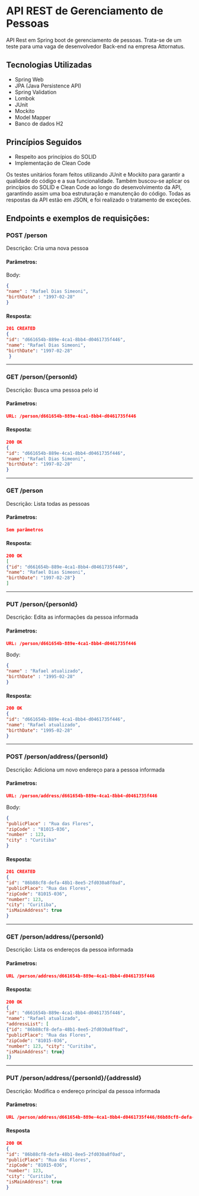 # API REST de Gerenciamento de Pessoas

API Rest em Spring boot de gerenciamento de pessoas. Trata-se de um teste para uma vaga de desenvolvedor Back-end na empresa Attornatus.

## Tecnologias Utilizadas
- Spring Web
- JPA (Java Persistence API)
- Spring Validation
- Lombok
- JUnit 
- Mockito
- Model Mapper
- Banco de dados H2

## Princípios Seguidos
- Respeito aos princípios do SOLID 
- Implementação de Clean Code 

Os testes unitários foram feitos utilizando JUnit e Mockito para garantir a qualidade do código e a sua funcionalidade. Também buscou-se aplicar os princípios do SOLID e Clean Code ao longo do desenvolvimento da API, garantindo assim uma boa estruturação e manutenção do código. Todas as respostas da API estão em JSON, e foi realizado o tratamento de exceções.

## Endpoints e exemplos de requisições:


### POST /person
Descrição: Cria uma nova pessoa

#### Parâmetros: 
Body: 
```json
{
"name" : "Rafael Dias Simeoni",
"birthDate" : "1997-02-28"
}
```
#### Resposta:
```json
201 CREATED
{
"id": "d661654b-889e-4ca1-8bb4-d0461735f446",
"name": "Rafael Dias Simeoni",
"birthDate": "1997-02-28"
 }
```
------------------
### GET /person/{personId}
Descrição: Busca uma pessoa pelo id

#### Parâmetros: 
```json
URL: /person/d661654b-889e-4ca1-8bb4-d0461735f446
```
#### Resposta:
```json
200 OK 
{
"id": "d661654b-889e-4ca1-8bb4-d0461735f446",
"name": "Rafael Dias Simeoni", 
"birthDate": "1997-02-28"
}
```
------------------
### GET /person
Descrição: Lista todas as pessoas

#### Parâmetros: 
```json
Sem parâmetros
```
#### Resposta:
```json
200 OK
[
{"id": "d661654b-889e-4ca1-8bb4-d0461735f446", 
"name": "Rafael Dias Simeoni", 
"birthDate": "1997-02-28"}
]
```
------------------
### PUT /person/{personId}
Descrição: Edita as informações da pessoa informada

#### Parâmetros: 
```json
URL: /person/d661654b-889e-4ca1-8bb4-d0461735f446
```
Body:
```json
{
"name" : "Rafael atualizado", 
"birthDate" : "1995-02-28"
}
```
#### Resposta:
```json
200 OK
{
"id": "d661654b-889e-4ca1-8bb4-d0461735f446", 
"name": "Rafael atualizado", 
"birthDate": "1995-02-28"
}
```
------------------
### POST /person/address/{personId}
Descrição: Adiciona um novo endereço para a pessoa informada

#### Parâmetros: 
```json
URL: /person/address/d661654b-889e-4ca1-8bb4-d0461735f446
```
Body: 
```json
{
"publicPlace" : "Rua das Flores", 
"zipCode" : "81015-036", 
"number" : 123, 
"city" : "Curitiba"
}
```
#### Resposta:
```json
201 CREATED 
{
"id": "86b88cf8-defa-48b1-8ee5-2fd030a8f0ad", 
"publicPlace": "Rua das Flores", 
"zipCode": "81015-036", 
"number": 123, 
"city": "Curitiba", 
"isMainAddress": true
}
```
------------------
### GET /person/address/{personId}
Descrição: Lista os endereços da pessoa informada

#### Parâmetros: 
```json
URL /person/address/d661654b-889e-4ca1-8bb4-d0461735f446
```
#### Resposta:
```json
200 OK
{
"id": "d661654b-889e-4ca1-8bb4-d0461735f446", 
"name": "Rafael atualizado", 
"addressList": [ 
{"id": "86b88cf8-defa-48b1-8ee5-2fd030a8f0ad", 
"publicPlace": "Rua das Flores", 
"zipCode": "81015-036", 
"number": 123, "city": "Curitiba", 
"isMainAddress": true} 
]}
```
------------------
### PUT /person/address/{personId}/{addressId}
Descrição: Modifica o endereço principal da pessoa informada

#### Parâmetros: 
```json
URL /person/address/d661654b-889e-4ca1-8bb4-d0461735f446/86b88cf8-defa-48b1-8ee5-2fd030a8f0ad
```
#### Resposta
```json
200 OK
{
"id": "86b88cf8-defa-48b1-8ee5-2fd030a8f0ad", 
"publicPlace": "Rua das Flores", 
"zipCode": "81015-036", 
"number": 123, 
"city": "Curitiba", 
"isMainAddress": true
}
```

